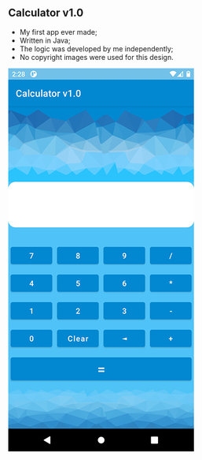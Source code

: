 ## Calculator v1.0 ##

* My first app ever made;
* Written in Java;
* The logic was developed by me independently;
* No copyright images were used for this design.

<img src="images/Calculator Demo.png">

